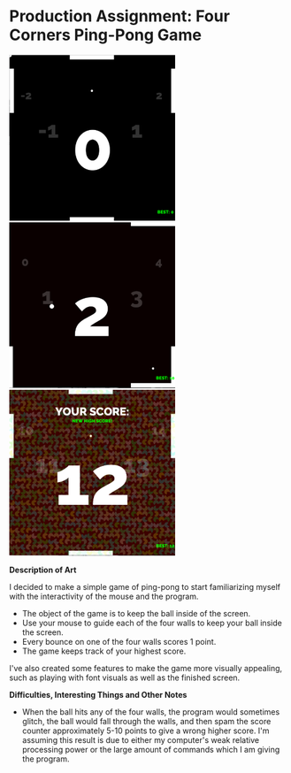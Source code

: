 # Production Assignment: Four Corners Ping-Pong Game

<img src = 'https://github.com/joshsanchez98/CreativeProgrammingAndElectronics/blob/master/July_15/Screen%20Shot%202020-07-15%20at%202.59.36%20AM.png' width = 300 height = 300>
<img src = 'https://github.com/joshsanchez98/CreativeProgrammingAndElectronics/blob/master/July_15/Screen%20Shot%202020-07-15%20at%203.02.53%20AM.png' width = 300 height = 300>
<img src = 'https://github.com/joshsanchez98/CreativeProgrammingAndElectronics/blob/master/July_15/Screen%20Shot%202020-07-15%20at%202.59.54%20AM.png' width = 300 height = 300>


**Description of Art**

I decided to make a simple game of ping-pong to start familiarizing myself with the interactivity of the mouse and the program.  
- The object of the game is to keep the ball inside of the screen.  
- Use your mouse to guide each of the four walls to keep your ball inside the screen.
- Every bounce on one of the four walls scores 1 point. 
- The game keeps track of your highest score.  

I've also created some
features to make the game more visually appealing, such as playing with font visuals as well as the finished screen.  

**Difficulties, Interesting Things and Other Notes**
- When the ball hits any of the four walls, the program would sometimes glitch, the ball would fall through the walls, and then spam the score counter approximately
5-10 points to give a wrong higher score.  I'm assuming this result is due to either my computer's weak relative processing power or the large amount of 
commands which I am giving the program.
